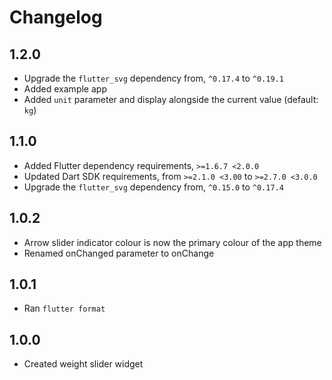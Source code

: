 # Changelog

## 1.2.0

  * Upgrade the `flutter_svg` dependency from, `^0.17.4` to `^0.19.1`
  * Added example app
  * Added `unit` parameter and display alongside the current value (default: `kg`)

## 1.1.0

  * Added Flutter dependency requirements, `>=1.6.7 <2.0.0`
  * Updated Dart SDK requirements, from `>=2.1.0 <3.00` to `>=2.7.0 <3.0.0`
  * Upgrade the `flutter_svg` dependency from, `^0.15.0` to `^0.17.4`

## 1.0.2

  * Arrow slider indicator colour is now the primary colour of the app theme
  * Renamed onChanged parameter to onChange

## 1.0.1

  * Ran `flutter format`

## 1.0.0

  * Created weight slider widget